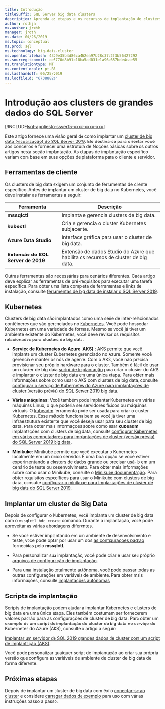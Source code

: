 ```yaml
---
title: Introdução
titleSuffix: SQL Server big data clusters
description: Aprenda as etapas e os recursos de implantação de clusters de big data de 2019 do SQL Server (visualização).
author: rothja
ms.author: jroth
manager: jroth
ms.date: 06/26/2019
ms.topic: conceptual
ms.prod: sql
ms.technology: big-data-cluster
ms.openlocfilehash: 4379e35b4d86ca462ea97b28c37d2f3b56427292
ms.sourcegitcommit: ce5770d8b91c18ba5ad031e1a96a657bde4cae55
ms.translationtype: MT
ms.contentlocale: pt-BR
ms.lasthandoff: 06/25/2019
ms.locfileid: "67388826"
---
```

# <a name="get-started-with-sql-server-big-data-clusters"></a>Introdução aos clusters de grandes dados do SQL Server

[!INCLUDE[tsql-appliesto-ssver15-xxxx-xxxx-xxx](../includes/tsql-appliesto-ssver15-xxxx-xxxx-xxx.md)]

Este artigo fornece uma visão geral de como implantar um [cluster de big data (visualização) do SQL Server 2019](big-data-cluster-overview.md). Ele destina-se para orientar você aos conceitos e fornecer uma estrutura de Noções básicas sobre os outros artigos nesta seção implantação. As etapas de implantação específico variam com base em suas opções de plataforma para o cliente e servidor.

## <a id="tools"></a> Ferramentas de cliente

Os clusters de big data exigem um conjunto de ferramentas de cliente específico. Antes de implantar um cluster de big data no Kubernetes, você deve instalar as ferramentas a seguir:

| Ferramenta | Descrição |
|---|---|
| **mssqlctl** | Implanta e gerencia clusters de big data. |
| **kubectl** | Cria e gerencia o cluster Kubernetes subjacente. |
| **Azure Data Studio** | Interface gráfica para usar o cluster de big data. |
| **Extensão do SQL Server de 2019** | Extensão de dados Studio do Azure que habilita os recursos de cluster de big data. |

Outras ferramentas são necessárias para cenários diferentes. Cada artigo deve explicar as ferramentas de pré-requisitos para executar uma tarefa específica. Para obter uma lista completa de ferramentas e links de instalação, consulte [ferramentas de big data de instalar o SQL Server 2019](deploy-big-data-tools.md).

## <a name="kubernetes"></a>Kubernetes

Clusters de big data são implantados como uma série de inter-relacionados contêineres que são gerenciados no [Kubernetes](https://kubernetes.io/docs/home). Você pode hospedar Kubernetes em uma variedade de formas. Mesmo se você já tiver um ambiente existente do Kubernetes, você deve revisar os requisitos relacionados para clusters de big data.

- **Serviço de Kubernetes do Azure (AKS)** : AKS permite que você implante um cluster Kubernetes gerenciado no Azure. Somente você gerencia e manter os nós de agente. Com o AKS, você não precisa provisionar seu próprio hardware para o cluster. Também é fácil de usar um cluster de big data [script de implantação](quickstart-big-data-cluster-deploy.md) para criar o cluster do AKS e implantar o cluster de big data em uma única etapa. Para obter mais informações sobre como usar o AKS com clusters de big data, consulte [configurar o serviço de Kubernetes do Azure para implantações de cluster (versão prévia) do SQL Server 2019 big data](deploy-on-aks.md).

- **Várias máquinas**: Você também pode implantar Kubernetes em várias máquinas Linux, o que poderia ser servidores físicos ou máquinas virtuais. O [kubeadm](https://kubernetes.io/docs/setup/independent/create-cluster-kubeadm/) ferramenta pode ser usada para criar o cluster Kubernetes. Esse método funciona bem se você já tiver uma infraestrutura existente que você deseja usar para seu cluster de big data. Para obter mais informações sobre como usar **kubeadm** implantações com clusters de big data, consulte [configurar Kubernetes em vários computadores para implantações de cluster (versão prévia) do SQL Server 2019 big data](deploy-with-kubeadm.md).

- **Minikube**: Minikube permite que você executar o Kubernetes localmente em um único servidor. É uma boa opção se você estiver experimentando a clusters de dados grande ou precisar usá-lo em um cenário de teste ou desenvolvimento. Para obter mais informações sobre como usar o Minikube, consulte o [Minikube documentação](https://kubernetes.io/docs/setup/minikube/). Para obter requisitos específicos para usar o Minikube com clusters de big data, consulte [configurar o minikube para implantações de cluster de big data do SQL Server 2019](deploy-on-minikube.md).

## <a name="deploy-a-big-data-cluster"></a>Implantar um cluster de Big Data

Depois de configurar o Kubernetes, você implanta um cluster de big data com o `mssqlctl bdc create` comando. Durante a implantação, você pode aproveitar as várias abordagens diferentes.

- Se você estiver implantando em um ambiente de desenvolvimento e teste, você pode optar por usar um dos [as configurações padrão](deployment-guidance.md#deploy) fornecidas pelo **mssqlctl**.

- Para personalizar sua implantação, você pode criar e usar seu próprio [arquivos de configuração de implantação](deployment-guidance.md#configfile).

- Para uma instalação totalmente autônoma, você pode passar todas as outras configurações em variáveis de ambiente. Para obter mais informações, consulte [implantações autônomas](deployment-guidance.md#unattended).

## <a name="deployment-scripts"></a>Scripts de implantação

Scripts de implantação podem ajudar a implantar Kubernetes e clusters de big data em uma única etapa. Eles também costumam ser fornecerem valores padrão para as configurações de cluster de big data. Para obter um exemplo de um script de implantação de cluster de big data no serviço de Kubernetes do Azure (AKS), consulte o artigo a seguir:

[Implantar um servidor de SQL 2019 grandes dados de cluster com um script de implantação (AKS)](quickstart-big-data-cluster-deploy.md).

Você pode personalizar qualquer script de implantação ao criar sua própria versão que configura as variáveis de ambiente de cluster de big data de forma diferente.

## <a name="next-steps"></a>Próximas etapas

Depois de implantar um cluster de big data com êxito [conectar-se ao cluster](connect-to-big-data-cluster.md) e considere [carregar dados de exemplo](tutorial-load-sample-data.md) para uso com várias instruções passo a passo.